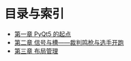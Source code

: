 # 目录与索引

-   [第一章 PyQt5 的起点](./Part01_PyQt5的起点.md)
-   [第二章 信号与槽——裁判鸣枪与选手开跑](./Part02_信号与槽.md)
-   [第三章 布局管理](./Part03_布局管理.md)